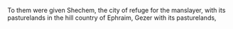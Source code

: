 To them were given Shechem, the city of refuge for the manslayer, with its pasturelands in the hill country of Ephraim, Gezer with its pasturelands,
